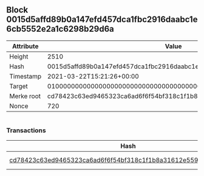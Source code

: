 ## Block 0015d5affd89b0a147efd457dca1fbc2916daabc1e6cb5552e2a1c6298b29d6a

Attribute | Value
--- | ---
Height | 2510
Hash | 0015d5affd89b0a147efd457dca1fbc2916daabc1e6cb5552e2a1c6298b29d6a
Timestamp | 2021-03-22T15:21:26+00:00
Target | 0100000000000000000000000000000000000000000000000000000000000000
Merke root | cd78423c63ed9465323ca6ad6f6f54bf318c1f1b8a31612e559f074e858046dd
Nonce | 720

```

```

### Transactions

Hash | Amount
--- | ---
[cd78423c63ed9465323ca6ad6f6f54bf318c1f1b8a31612e559f074e858046dd](cd78423c63ed9465323ca6ad6f6f54bf318c1f1b8a31612e559f074e858046dd.md) | 10.00000000 SKEPTI 
